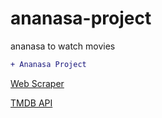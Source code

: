 # ananasa-project
ananasa to watch movies


```diff
+ Ananasa Project

```

[Web Scraper](https://github.com/BDR-Pro/Python-Nyaa-Web-scraper)

[TMDB API](https://github.com/BDR-Pro/TMDB-API)

